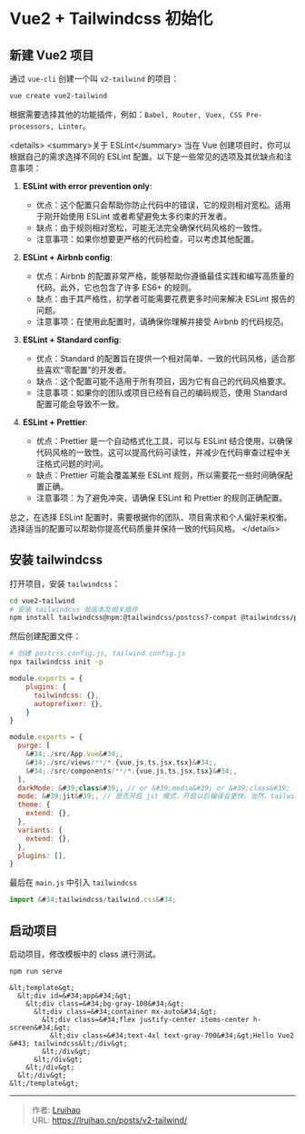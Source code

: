 # Vue2 &#43; Tailwindcss 初始化


## 新建 Vue2 项目

通过 `vue-cli` 创建一个叫 `v2-tailwind` 的项目：

```bash
vue create vue2-tailwind
```

根据需要选择其他的功能插件，例如：`Babel, Router, Vuex, CSS Pre-processors, Linter`。

&lt;details&gt;
  &lt;summary&gt;关于 ESLint&lt;/summary&gt;
  当在 Vue 创建项目时，你可以根据自己的需求选择不同的 ESLint 配置。以下是一些常见的选项及其优缺点和注意事项：

  1. **ESLint with error prevention only**:
     - 优点：这个配置只会帮助你防止代码中的错误，它的规则相对宽松。适用于刚开始使用 ESLint 或者希望避免太多约束的开发者。
     - 缺点：由于规则相对宽松，可能无法完全确保代码风格的一致性。
     - 注意事项：如果你想要更严格的代码检查，可以考虑其他配置。

  2. **ESLint &#43; Airbnb config**:
     - 优点：Airbnb 的配置非常严格，能够帮助你遵循最佳实践和编写高质量的代码。此外，它也包含了许多 ES6&#43; 的规则。
     - 缺点：由于其严格性，初学者可能需要花费更多时间来解决 ESLint 报告的问题。
     - 注意事项：在使用此配置时，请确保你理解并接受 Airbnb 的代码规范。

  3. **ESLint &#43; Standard config**:
     - 优点：Standard 的配置旨在提供一个相对简单、一致的代码风格，适合那些喜欢“零配置”的开发者。
     - 缺点：这个配置可能不适用于所有项目，因为它有自己的代码风格要求。
     - 注意事项：如果你的团队或项目已经有自己的编码规范，使用 Standard 配置可能会导致不一致。

  4. **ESLint &#43; Prettier**:
     - 优点：Prettier 是一个自动格式化工具，可以与 ESLint 结合使用，以确保代码风格的一致性。这可以提高代码可读性，并减少在代码审查过程中关注格式问题的时间。
     - 缺点：Prettier 可能会覆盖某些 ESLint 规则，所以需要花一些时间确保配置正确。
     - 注意事项：为了避免冲突，请确保 ESLint 和 Prettier 的规则正确配置。

  总之，在选择 ESLint 配置时，需要根据你的团队、项目需求和个人偏好来权衡。选择适当的配置可以帮助你提高代码质量并保持一致的代码风格。
&lt;/details&gt;

## 安装 tailwindcss

打开项目，安装 `tailwindcss`：

```bash
cd vue2-tailwind
# 安装 tailwindcss 低版本及相关插件
npm install tailwindcss@npm:@tailwindcss/postcss7-compat @tailwindcss/postcss7-compat postcss@^7 autoprefixer@^9
```

然后创建配置文件：

```bash
# 创建 postcss.config.js, tailwind.config.js
npx tailwindcss init -p
```

```js {title=&#34;postcss.config.js&#34;}
module.exports = {
    plugins: {
      tailwindcss: {},
      autoprefixer: {},
    }
}
```

```js {title=&#34;tailwind.config.js&#34;}
module.exports = {
  purge: [
    &#34;./src/App.vue&#34;,
    &#34;./src/views/**/*.{vue,js,ts,jsx,tsx}&#34;,
    &#34;./src/components/**/*.{vue,js,ts,jsx,tsx}&#34;,
  ],
  darkMode: &#39;class&#39;, // or &#39;media&#39; or &#39;class&#39;
  mode: &#39;jit&#39;, // 是否开启 jit 模式，开启以后编译会更快，当然，tailwindcss 版本需要在 2.1 以上
  theme: {
    extend: {},
  },
  variants: {
    extend: {},
  },
  plugins: [],
}
```

最后在 `main.js` 中引入 `tailwindcss`

```js
import &#34;tailwindcss/tailwind.css&#34;
```

## 启动项目

启动项目，修改模板中的 class 进行测试。

```bash
npm run serve
```

```vue {title=&#34;src/App.vue&#34;}
&lt;template&gt;
  &lt;div id=&#34;app&#34;&gt;
    &lt;div class=&#34;bg-gray-100&#34;&gt;
      &lt;div class=&#34;container mx-auto&#34;&gt;
        &lt;div class=&#34;flex justify-center items-center h-screen&#34;&gt;
          &lt;div class=&#34;text-4xl text-gray-700&#34;&gt;Hello Vue2 &#43; tailwindcss&lt;/div&gt;
        &lt;/div&gt;
      &lt;/div&gt;
    &lt;/div&gt;
  &lt;/div&gt;
&lt;/template&gt;
```


---

> 作者: [Lruihao](https://github.com/Lruihao)  
> URL: https://lruihao.cn/posts/v2-tailwind/  


